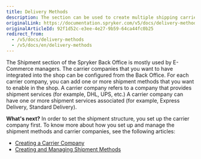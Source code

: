 ```yaml
---
title: Delivery Methods
description: The section can be used to create multiple shipping carriers and add shipment services and methods in the Back Office.
originalLink: https://documentation.spryker.com/v5/docs/delivery-methods
originalArticleId: 92f1d52c-e3ee-4e27-9b59-64ca44fc0b25
redirect_from:
  - /v5/docs/delivery-methods
  - /v5/docs/en/delivery-methods
---
```


The Shipment section of the Spryker Back Office is mostly used by E-Commerce managers. 
The carrier companies that you want to have integrated into the shop can be configured from the Back Office. For each carrier company, you can add one or more shipment methods that you want to enable in the shop.
A carrier company refers to a company that provides shipment services (for example, DHL, UPS, etc.) A carrier company can have one or more shipment services associated (for example, Express Delivery, Standard Delivery).

**What's next?**
In order to set the shipment structure, you set up the carrier company first.
To know more about how you set up and manage the shipment methods and carrier companies, see the following articles: 

* [Creating a Carrier Company](/docs/scos/user/user-guides/202005.0/back-office-user-guide/administration/delivery-methods/creating-a-carrier-company.html)
* [Creating and Managing Shipment Methods](/docs/scos/user/user-guides/202005.0/back-office-user-guide/administration/delivery-methods/creating-and-managing-delivery-methods.html)
